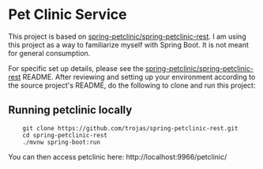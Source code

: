 # Pet Clinic Service 

This project is based on [spring-petclinic/spring-petclinic-rest](https://github.com/spring-petclinic/spring-petclinic-rest).  I am 
using this project as a way to familiarize myself with Spring Boot.  It is not meant for general consumption. 

For specific set up details, please see the [spring-petclinic/spring-petclinic-rest](https://github.com/spring-petclinic/spring-petclinic-rest) 
README. After reviewing and setting up your environment according to the source project's README, do the following to clone and run this project:

## Running petclinic locally
```
	git clone https://github.com/trojas/spring-petclinic-rest.git
	cd spring-petclinic-rest
	./mvnw spring-boot:run
```

You can then access petclinic here: http://localhost:9966/petclinic/
